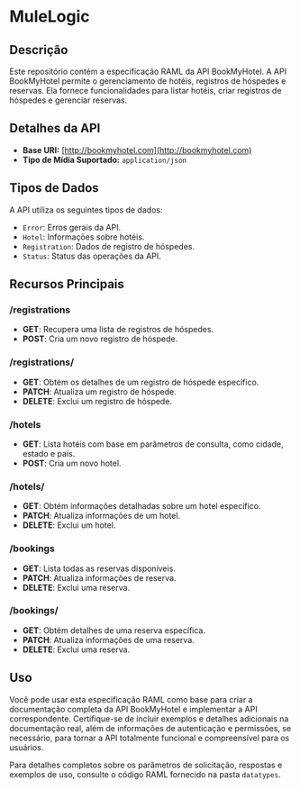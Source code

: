 # MuleLogic

## Descrição

Este repositório contém a especificação RAML da API BookMyHotel. A API BookMyHotel permite o gerenciamento de hotéis, registros de hóspedes e reservas. Ela fornece funcionalidades para listar hotéis, criar registros de hóspedes e gerenciar reservas.

## Detalhes da API

- **Base URI:** [http://bookmyhotel.com](http://bookmyhotel.com)
- **Tipo de Mídia Suportado:** `application/json`

## Tipos de Dados

A API utiliza os seguintes tipos de dados:

- `Error`: Erros gerais da API.
- `Hotel`: Informações sobre hotéis.
- `Registration`: Dados de registro de hóspedes.
- `Status`: Status das operações da API.

## Recursos Principais

### /registrations

- **GET**: Recupera uma lista de registros de hóspedes.
- **POST**: Cria um novo registro de hóspede.

### /registrations/

- **GET**: Obtém os detalhes de um registro de hóspede específico.
- **PATCH**: Atualiza um registro de hóspede.
- **DELETE**: Exclui um registro de hóspede.

### /hotels

- **GET**: Lista hotéis com base em parâmetros de consulta, como cidade, estado e país.
- **POST**: Cria um novo hotel.

### /hotels/

- **GET**: Obtém informações detalhadas sobre um hotel específico.
- **PATCH**: Atualiza informações de um hotel.
- **DELETE**: Exclui um hotel.

### /bookings

- **GET**: Lista todas as reservas disponíveis.
- **PATCH**: Atualiza informações de reserva.
- **DELETE**: Exclui uma reserva.

### /bookings/

- **GET**: Obtém detalhes de uma reserva específica.
- **PATCH**: Atualiza informações de uma reserva.
- **DELETE**: Exclui uma reserva.

## Uso

Você pode usar esta especificação RAML como base para criar a documentação completa da API BookMyHotel e implementar a API correspondente. Certifique-se de incluir exemplos e detalhes adicionais na documentação real, além de informações de autenticação e permissões, se necessário, para tornar a API totalmente funcional e compreensível para os usuários.

Para detalhes completos sobre os parâmetros de solicitação, respostas e exemplos de uso, consulte o código RAML fornecido na pasta `datatypes`.
